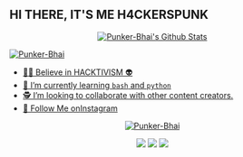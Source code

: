 ## HI THERE, IT'S ME H4CKERSPUNK
<p align="center">
<!--  <img alt="profile pic" width="460px" src="https://avatars1.githubusercontent.com/Punker-Bhai" /> -->
<!--  <img src="https://github-readme-stats.anuraghazra1.vercel.app/api/top-langs/?username=Punker-Bhai&hide=ruby,perl&hide_border=true" /> -->

<a href="https://">
   <img alt="Punker-Bhai's Github Stats" src="https://github-readme-stats.vercel.app/api?username=Punker-Bhai&show_icons=true&include_all_commits=true&hide_border=true"/></p>
<p><img align="center" src="https://github-readme-streak-stats.herokuapp.com/?user=Punker-Bhai&" alt="Punker-Bhai" /></p>

- 👨‍💻 Believe in HACKTIVISM 👽
- 📖 I’m currently learning `bash` and `python` 
- 🕵️ I’m looking to collaborate with other content creators.
- 💬 Follow Me on[Instagram](https://instagram.com/myquotes.hb)

<p align="center">
  <a href="https://github.com/Punker-Bhai"><img title="Punker-Bhai" src="https://github-readme-stats.vercel.app/api/top-langs/?username=Punker-Bhai&layout=compact"></a>
</p>

<p align="center">
<a href="https://github.com/Punker-Bhai/Blacky-Console"><img src="https://github-readme-stats.vercel.app/api/pin/?username=Punker-Bhai&repo=Blacky-Console"></a>
<a href="https://github.com/Punker-Bhai/Rstore-console"><img src="https://github-readme-stats.vercel.app/api/pin/?username=Punker-Bhai&repo=Rstore-console"></a>
<a href="https://github.com/Punker-Bhai/Deb-Dos"><img src="https://github-readme-stats.vercel.app/api/pin/?username=Punker-Bhai&repo=Deb-Dos"></a>
</p>

<!--

Here are some ideas to get you started:

